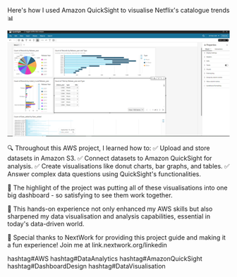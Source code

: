 Here's how I used Amazon QuickSight to visualise Netflix's catalogue trends 📊

![Netflix-Analytics](https://github.com/blackshoot-27/AWS-Projects/blob/main/Aws%20Analysis%20Using%20Quick-sight/5.PNG?raw=true)

🔍 Throughout this AWS project, I learned how to:
✅ Upload and store datasets in Amazon S3.
✅ Connect datasets to Amazon QuickSight for analysis.
✅ Create visualisations like donut charts, bar graphs, and tables.
✅ Answer complex data questions using QuickSight's functionalities.

🌟 The highlight of the project was putting all of these visualisations into one big dashboard - so satisfying to see them work together.

💼 This hands-on experience not only enhanced my AWS skills but also sharpened my data visualisation and analysis capabilities, essential in today's data-driven world.

🙏 Special thanks to NextWork for providing this project guide and making it a fun experience! Join me at link.nextwork.org/linkedin



hashtag#AWS hashtag#DataAnalytics hashtag#AmazonQuickSight hashtag#DashboardDesign hashtag#DataVisualisation
